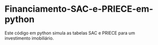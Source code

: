 # Financiamento-SAC-e-PRIECE-em-python
Este código em python simula as tabelas SAC e PRIECE para um investimento imobiliário.
